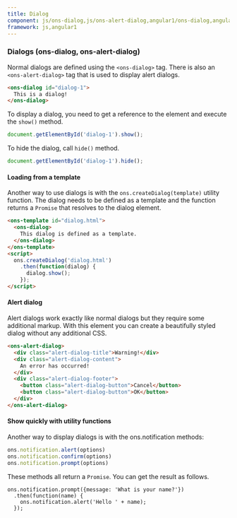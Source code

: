 ```yaml
---
title: Dialog
component: js/ons-dialog,js/ons-alert-dialog,angular1/ons-dialog,angular1/ons-alert-dialog
framework: js,angular1
---
```



### Dialogs (ons-dialog, ons-alert-dialog)

Normal dialogs are defined using the `<ons-dialog>` tag. There is also an `<ons-alert-dialog>` tag that is used to display alert dialogs.

``` html
<ons-dialog id="dialog-1">
  This is a dialog!
</ons-dialog>
```
To display a dialog, you need to get a reference to the element and execute the `show()` method.

``` javascript
document.getElementById('dialog-1').show();
```

To hide the dialog, call `hide()` method.

``` javascript
document.getElementById('dialog-1').hide();
```

#### Loading from a template

Another way to use dialogs is with the `ons.createDialog(template)` utility function. The dialog needs to be defined as a template and the function returns a `Promise` that resolves to the dialog element.

``` html
<ons-template id="dialog.html">
  <ons-dialog>
    This dialog is defined as a template.
  </ons-dialog>
</ons-template>
<script>
  ons.createDialog('dialog.html')
    .then(function(dialog) {
      dialog.show();
    });
</script>
```

#### Alert dialog

Alert dialogs work exactly like normal dialogs but they require some additional markup. With this element you can create a beautifully styled dialog without any additional CSS.

``` html
<ons-alert-dialog>
  <div class="alert-dialog-title">Warning!</div>
  <div class="alert-dialog-content">
    An error has occurred!
  </div>
  <div class="alert-dialog-footer">
    <button class="alert-dialog-button">Cancel</button>
    <button class="alert-dialog-button">OK</button>
  </div>
</ons-alert-dialog>
```

#### Show quickly with utility functions

Another way to display dialogs is with the ons.notification methods:

``` javascript
ons.notification.alert(options)
ons.notification.confirm(options)
ons.notification.prompt(options)
```

These methods all return a `Promise`. You can get the result as follows.

```
ons.notification.prompt({message: 'What is your name?'})
  .then(function(name) {
    ons.notification.alert('Hello ' + name);
  });
```
